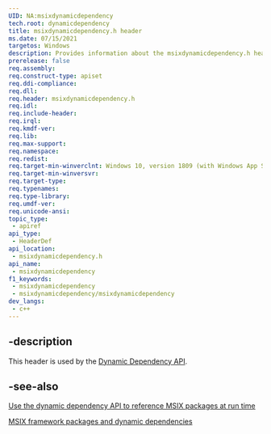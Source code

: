 ```yaml
---
UID: NA:msixdynamicdependency
tech.root: dynamicdependency
title: msixdynamicdependency.h header
ms.date: 07/15/2021 
targetos: Windows
description: Provides information about the msixdynamicdependency.h header for the Dynamic Dependency API.
prerelease: false
req.assembly: 
req.construct-type: apiset
req.ddi-compliance: 
req.dll: 
req.header: msixdynamicdependency.h
req.idl: 
req.include-header: 
req.irql: 
req.kmdf-ver: 
req.lib: 
req.max-support: 
req.namespace: 
req.redist: 
req.target-min-winverclnt: Windows 10, version 1809 (with Windows App SDK 1.0 or later)
req.target-min-winversvr: 
req.target-type: 
req.typenames: 
req.type-library: 
req.umdf-ver: 
req.unicode-ansi: 
topic_type:
 - apiref
api_type:
 - HeaderDef
api_location:
 - msixdynamicdependency.h
api_name:
 - msixdynamicdependency
f1_keywords:
 - msixdynamicdependency
 - msixdynamicdependency/msixdynamicdependency
dev_langs:
 - c++
---
```


## -description

This header is used by the [Dynamic Dependency API](../_dynamicdependency/index.md).

## -see-also

[Use the dynamic dependency API to reference MSIX packages at run time](/windows/apps/desktop/modernize/framework-packages/use-the-dynamic-dependency-api)


[MSIX framework packages and dynamic dependencies](/windows/apps/desktop/modernize/framework-packages/framework-packages-overview)